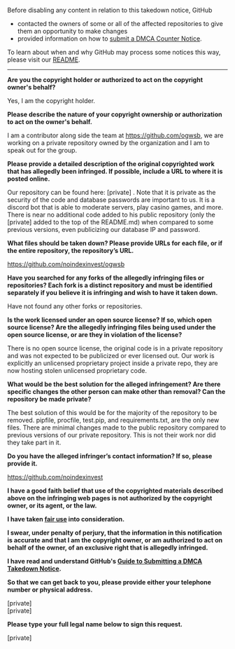 Before disabling any content in relation to this takedown notice, GitHub
- contacted the owners of some or all of the affected repositories to give them an opportunity to make changes
- provided information on how to [submit a DMCA Counter Notice](https://docs.github.com/en/articles/guide-to-submitting-a-dmca-counter-notice).

To learn about when and why GitHub may process some notices this way, please visit our [README](https://github.com/github/dmca/blob/master/README.md).

---

**Are you the copyright holder or authorized to act on the copyright owner's behalf?**

Yes, I am the copyright holder.

**Please describe the nature of your copyright ownership or authorization to act on the owner's behalf.**

I am a contributor along side the team at https://github.com/ogwsb, we are working on a private repository owned by the organization and I am to speak out for the group.

**Please provide a detailed description of the original copyrighted work that has allegedly been infringed. If possible, include a URL to where it is posted online.**

Our repository can be found here: [private] . Note that it is private as the security of the code and database passwords are important to us. It is a discord bot that is able to moderate servers, play casino games, and more. There is near no additional code added to his public repository (only the [private] added to the top of the README.md) when compared to some previous versions, even publicizing our database IP and password.

**What files should be taken down? Please provide URLs for each file, or if the entire repository, the repository’s URL.**

https://github.com/noindexinvest/ogwsb

**Have you searched for any forks of the allegedly infringing files or repositories? Each fork is a distinct repository and must be identified separately if you believe it is infringing and wish to have it taken down.**

Have not found any other forks or repositories.

**Is the work licensed under an open source license? If so, which open source license? Are the allegedly infringing files being used under the open source license, or are they in violation of the license?**

There is no open source license, the original code is in a private repository and was not expected to be publicized or ever licensed out. Our work is explicitly an unlicensed proprietary project inside a private repo, they are now hosting stolen unlicensed proprietary code.

**What would be the best solution for the alleged infringement? Are there specific changes the other person can make other than removal? Can the repository be made private?**

The best solution of this would be for the majority of the repository to be removed. pipfile, procfile, test.pip, and requirements.txt, are the only new files. There are minimal changes made to the public repository compared to previous versions of our private repository. This is not their work nor did they take part in it.

**Do you have the alleged infringer’s contact information? If so, please provide it.**

https://github.com/noindexinvest

**I have a good faith belief that use of the copyrighted materials described above on the infringing web pages is not authorized by the copyright owner, or its agent, or the law.**

**I have taken <a href="https://www.lumendatabase.org/topics/22">fair use</a> into consideration.**

**I swear, under penalty of perjury, that the information in this notification is accurate and that I am the copyright owner, or am authorized to act on behalf of the owner, of an exclusive right that is allegedly infringed.**

**I have read and understand GitHub's <a href="https://docs.github.com/articles/guide-to-submitting-a-dmca-takedown-notice/">Guide to Submitting a DMCA Takedown Notice</a>.**

**So that we can get back to you, please provide either your telephone number or physical address.**

[private]  
[private]

**Please type your full legal name below to sign this request.**

[private]
